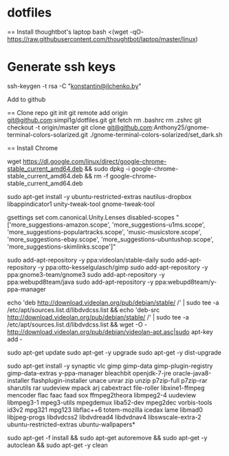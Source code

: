 dotfiles
========

== Install thoughtbot's laptop
bash <(wget -qO- https://raw.githubusercontent.com/thoughtbot/laptop/master/linux)

Generate ssh keys
=====

ssh-keygen -t rsa -C "konstantin@ilchenko.by"

Add to github


== Clone repo
git init
git remote add origin git@github.com:simpl1g/dotfiles.git
git fetch
rm .bashrc
rm .zshrc
git checkout -t origin/master
git clone git@github.com:Anthony25/gnome-terminal-colors-solarized.git
./gnome-terminal-colors-solarized/set_dark.sh

== Install Chrome

  wget https://dl.google.com/linux/direct/google-chrome-stable_current_amd64.deb &&
	  sudo dpkg -i google-chrome-stable_current_amd64.deb &&
	  rm -f google-chrome-stable_current_amd64.deb

sudo apt-get install -y ubuntu-restricted-extras nautilus-dropbox libappindicator1 unity-tweak-tool gnome-tweak-tool

gsettings set com.canonical.Unity.Lenses disabled-scopes "['more_suggestions-amazon.scope', 'more_suggestions-u1ms.scope', 'more_suggestions-populartracks.scope', 'music-musicstore.scope', 'more_suggestions-ebay.scope', 'more_suggestions-ubuntushop.scope', 'more_suggestions-skimlinks.scope']"

sudo add-apt-repository -y ppa:videolan/stable-daily
sudo add-apt-repository -y ppa:otto-kesselgulasch/gimp
sudo add-apt-repository -y ppa:gnome3-team/gnome3
sudo add-apt-repository -y ppa:webupd8team/java
sudo add-apt-repository -y ppa:webupd8team/y-ppa-manager

echo 'deb http://download.videolan.org/pub/debian/stable/ /' | sudo tee -a /etc/apt/sources.list.d/libdvdcss.list &&
echo 'deb-src http://download.videolan.org/pub/debian/stable/ /' | sudo tee -a /etc/apt/sources.list.d/libdvdcss.list &&
wget -O - http://download.videolan.org/pub/debian/videolan-apt.asc|sudo apt-key add -

sudo apt-get update
sudo apt-get -y upgrade
sudo apt-get -y dist-upgrade

sudo apt-get install -y synaptic vlc gimp gimp-data gimp-plugin-registry gimp-data-extras y-ppa-manager bleachbit openjdk-7-jre oracle-java8-installer flashplugin-installer unace unrar zip unzip p7zip-full p7zip-rar sharutils rar uudeview mpack arj cabextract file-roller libxine1-ffmpeg mencoder flac faac faad sox ffmpeg2theora libmpeg2-4 uudeview libmpeg3-1 mpeg3-utils mpegdemux liba52-dev mpeg2dec vorbis-tools id3v2 mpg321 mpg123 libflac++6 totem-mozilla icedax lame libmad0 libjpeg-progs libdvdcss2 libdvdread4 libdvdnav4 libswscale-extra-2 ubuntu-restricted-extras ubuntu-wallpapers*

sudo apt-get -f install &&
sudo apt-get autoremove &&
sudo apt-get -y autoclean &&
sudo apt-get -y clean
